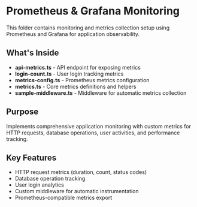 # Prometheus & Grafana Monitoring

This folder contains monitoring and metrics collection setup using Prometheus and Grafana for application observability.

## What's Inside

- **api-metrics.ts** - API endpoint for exposing metrics
- **login-count.ts** - User login tracking metrics
- **metrics-config.ts** - Prometheus metrics configuration
- **metrics.ts** - Core metrics definitions and helpers
- **sample-middleware.ts** - Middleware for automatic metrics collection

## Purpose

Implements comprehensive application monitoring with custom metrics for HTTP requests, database operations, user activities, and performance tracking.

## Key Features

- HTTP request metrics (duration, count, status codes)
- Database operation tracking
- User login analytics
- Custom middleware for automatic instrumentation
- Prometheus-compatible metrics export